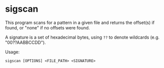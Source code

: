 # sigscan

This program scans for a pattern in a given file and returns the offset(s) if found, or "none" if no offsets were found.

A signature is a set of hexadecimal bytes, using `??` to denote wildcards (e.g. "00??AABBCCDD").

Usage:

    sigscan [OPTIONS] <FILE_PATH> <SIGNATURE>
